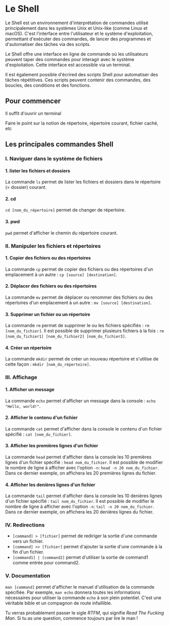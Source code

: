 # Le Shell

Le Shell est un environnement d'interprétation de commandes utilisé principalement dans les systèmes Unix et Unix-like (comme Linux et macOS). C'est l'interface entre l'utilisateur et le système d'exploitation, permettant d'exécuter des commandes, de lancer des programmes et d'automatiser des tâches via des scripts.

Le Shell offre une interface en ligne de commande où les utilisateurs peuvent taper des commandes pour interagir avec le système d'exploitation. Cette interface est accessible via un terminal.

Il est également possible d'écrired des scripts Shell pour automatiser des tâches répétitives. Ces scripts peuvent contenir des commandes, des boucles, des conditions et des fonctions.



## Pour commencer



Il suffit d'ouvrir un terminal

Faire le point sur la notion de répertoire, répertoire courant, fichier caché, etc




## Les principales commandes Shell




### I. Naviguer dans le système de fichiers

#### 1. lister les fichiers et dossiers

La commande `ls` permet de lister les fichiers et dossiers dans le répertoire (= dossier) courant.

#### 2. cd

`cd [nom_du_répertoire]` permet de changer de répertoire.

#### 3. pwd

`pwd` permet d'afficher le chemin du répertoire courant.







### II. Manipuler les fichiers et répertoires

#### 1. Copier des fichiers ou des répertoires

La commande `cp` permet de copier des fichiers ou des répertoires d'un emplacement à un autre : `cp [source] [destination]`.

#### 2. Déplacer des fichiers ou des répertoires

La commande `mv` permet de déplacer ou renommer des fichiers ou des répertoires d'un emplacement à un autre : `mv [source] [destination]`.

#### 3. Supprimer un fichier ou un répertoire

La commande `rm` permet de supprimer le ou les fichiers spécifiés : `rm [nom_du_fichier]`. Il est possible de supprimer plusieurs fichiers à la fois : `rm [nom_du_fichier1] [nom_du_fichier2] [nom_du_fichier3]`.

#### 4. Créer un répertoire

La commande `mkdir` permet de créer un nouveau répertoire et s'utilise de cette façon : `mkdir [nom_du_répertoire]`.


### III. Affichage

#### 1. Afficher un message

La commande `echo` permet d'afficher un message dans la console : `echo "Hello, world!"`.

#### 2. Afficher le contenu d'un fichier

La commande `cat` permet d'afficher dans la console le contenu d'un fichier spécifié : `cat [nom_du_fichier]`.

#### 3. Afficher les premières lignes d'un fichier

La commande `head` permet d'afficher dans la console les 10 premières lignes d'un fichier spécifié : `head nom_du_fichier`. Il est possible de modifier le nombre de ligne à afficher avec l'option `-n`: `head -n 20 nom_du_fichier`. Dans ce dernier exemple, on affichera les 20 premières lignes du fichier. 

#### 4. Afficher les denières lignes d'un fichier

La commande `tail` permet d'afficher dans la console les 10 denières lignes d'un fichier spécifié : `tail nom_du_fichier`. Il est possible de modifier le nombre de ligne à afficher avec l'option `-n`: `tail -n 20 nom_du_fichier`. Dans ce dernier exemple, on affichera les 20 denières lignes du fichier. 




### IV. Redirections

* `[command] > [fichier]` permet de rediriger la sortie d'une commande vers un fichier.
* `[command] >> [fichier]` permet d'ajouter la sortie d'une commande à la fin d'un fichier.
* `[command1] | [command2]` permet d'utiliser la sortie de command1 comme entrée pour command2.


### V. Documentation

`man [command]` permet d'afficher le manuel d'utilisation de la commande spécifiée. Par exemple, `man echo` donnera toutes les informations nécessaires pour utiliser la commande `echo` à son plein potentiel. C'est une véritable bible et un compagnon de route infaillible. 

Tu verras probablement passer le sigle *RTFM*, qui signifie *Read The Fucking Man*. Si tu as une question, commence toujours par lire le man !
